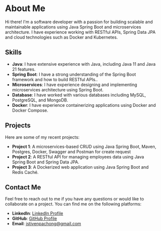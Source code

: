 # About Me

Hi there! I'm a software developer with a passion for building scalable and maintainable applications using Java Spring Boot and microservices architecture. I have experience working with RESTful APIs, Spring Data JPA and cloud technologies such as Docker and Kubernetes.

## Skills

- **Java**: I have extensive experience with Java, including Java 11 and Java 21 features.
- **Spring Boot**: I have a strong understanding of the Spring Boot framework and how to build RESTful APIs..
- **Microservices**: I have experience designing and implementing microservices architecture using Spring Boot.
- **Database**: I have worked with various databases including MySQL, PostgreSQL, and MongoDB.
- **Docker**: I have experience containerizing applications using Docker and Docker Compose.

## Projects

Here are some of my recent projects:

- **Project 1**: A microservices-based CRUD using Java Spring Boot, Maven, Postgres, Docker, Swagger and Postman for create request
- **Project 2**: A RESTful API for managing employees data using Java Spring Boot and Spring Data JPA.
- **Project 3**: A Dockerized web application using Java Spring Boot and Redis Caché.

## Contact Me

Feel free to reach out to me if you have any questions or would like to collaborate on a project. You can find me on the following platforms:

- **LinkedIn**: [LinkedIn Profile](https://www.linkedin.com/in/jspg/)
- **GitHub**: [GitHub Profile](https://github.com/jstivenpg)
- **Email**: jstivenpachong@gmail.com
